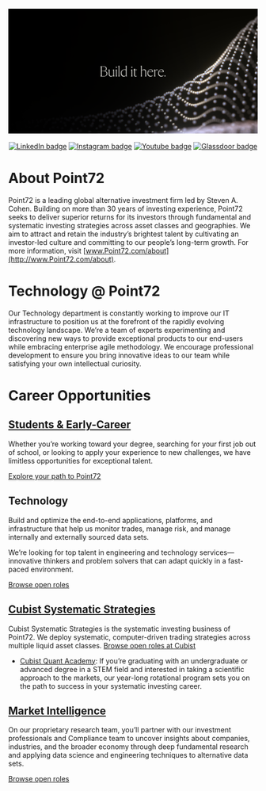 
[![Light text on a dark background that says "Build it here"](https://raw.githubusercontent.com/Point72/.github/refs/heads/main/assets/cover.png)](https://point72.com/)

<p align="center">
<a href="https://www.linkedin.com/company/point72-asset-management-l-p-/"><img alt="LinkedIn badge" src="https://img.shields.io/badge/LinkedIn-0077B5?style=for-the-badge&logo=linkedin&logoColor=white"></a>
<a href="https://www.instagram.com/POINT72CAREERS/"><img alt="Instagram badge" src="https://img.shields.io/badge/Instagram-E4405F?style=for-the-badge&logo=instagram&logoColor=white"></a>
<a href="http://youtube.com/@point72careers"><img alt="Youtube badge" src="https://img.shields.io/badge/YouTube-FF0000?style=for-the-badge&logo=youtube&logoColor=white"></a>
<a href="https://www.glassdoor.com/Overview/Working-at-Point72-EI_IE1032703.11,18.htm"><img alt="Glassdoor badge" src="https://img.shields.io/badge/Glassdoor-0caa41?style=for-the-badge&logo=glassdoor&logoColor=white"></a>
</p>






# About Point72
Point72 is a leading global alternative investment firm led by Steven A. Cohen. Building on more than 30 years of investing experience, Point72 seeks to deliver superior returns for its investors through fundamental and systematic investing strategies across asset classes and geographies. We aim to attract and retain the industry’s brightest talent by cultivating an investor-led culture and committing to our people’s long-term growth. For more information, visit [www.Point72.com/about](http://www.Point72.com/about).





# Technology @ Point72

Our Technology department is constantly working to improve our IT infrastructure to position us at the forefront of the rapidly evolving technology landscape. We’re a team of experts experimenting and discovering new ways to provide exceptional products to our end-users while embracing enterprise agile methodology. We encourage professional development to ensure you bring innovative ideas to our team while satisfying your own intellectual curiosity.




# Career Opportunities

## [Students & Early-Career](https://point72.com/students-early-career/)
Whether you’re working toward your degree, searching for your first job out of school, or looking to apply your experience to new challenges, we have limitless opportunities for exceptional talent.

[Explore your path to Point72](https://careers.point72.com/?experience=early%20career;internships)





## Technology

Build and optimize the end-to-end applications, platforms, and infrastructure that help us monitor trades, manage risk, and manage internally and externally sourced data sets.

We’re looking for top talent in engineering and technology services—innovative thinkers and problem solvers that can adapt quickly in a fast-paced environment.

[Browse open roles](https://careers.point72.com/?area=technology%20%26%20engineering)




## [Cubist Systematic Strategies](https://point72.com/cubist/)

Cubist Systematic Strategies is the systematic investing business of Point72. We deploy systematic, computer-driven trading strategies across multiple liquid asset classes. [Browse open roles at Cubist](https://careers.point72.com/?business=cubist)

- [Cubist Quant Academy](https://careers.point72.com/?area=investing&focus=cubist%20quant%20academy): If you’re graduating with an undergraduate or advanced degree in a STEM field and interested in taking a scientific approach to the markets, our year-long rotational program sets you on the path to success in your systematic investing career.




## [Market Intelligence](https://point72.com/market-intelligence/)

On our proprietary research team, you’ll partner with our investment professionals and Compliance team to uncover insights about companies, industries, and the broader economy through deep fundamental research and applying data science and engineering techniques to alternative data sets.

[Browse open roles](https://careers.point72.com/?area=research,%20data%20%26%20analytics&focus=data%20engineering;data%20insights;data%20science)




